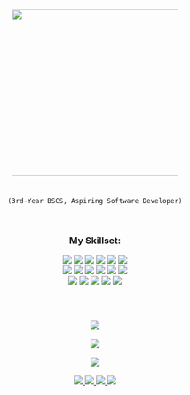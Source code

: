 <div align="center">

  <img src="https://media.tenor.com/cpmCB81UfgAAAAAi/psyduck.gif" width="300" />

  <h1></h1>

  <code>(3rd-Year BSCS, Aspiring Software Developer)</code>

  <br>

  <h3>My Skillset:</h3>

  <!-- Languages -->
<img src="https://img.shields.io/badge/-TypeScript-000000?style=flat-square&logo=typescript" />
<img src="https://img.shields.io/badge/-JavaScript-000000?style=flat-square&logo=javascript" />
<img src="https://img.shields.io/badge/-Python-000000?style=flat-square&logo=python" />
<img src="https://img.shields.io/badge/-C++-000000?style=flat-square&logo=c" />
<img src="https://img.shields.io/badge/-HTML5-000000?style=flat-square&logo=html5" />
<img src="https://img.shields.io/badge/-CSS3-000000?style=flat-square&logo=css3" />

<br>
<!-- Frameworks & Tools -->
<img src="https://img.shields.io/badge/-React-000000?style=flat-square&logo=react" />
<img src="https://img.shields.io/badge/-Vite-000000?style=flat-square&logo=vite" />
<img src="https://img.shields.io/badge/-MySQL-000000?style=flat-square&logo=mysql" />
<img src="https://img.shields.io/badge/-MongoDB-000000?style=flat-square&logo=mongodb" />
<img src="https://img.shields.io/badge/-CockroachDB-000000?style=flat-square&logo=cockroachdb" />
<img src="https://img.shields.io/badge/-SQLAlchemy-000000?style=flat-square&logo=sqlalchemy" />

<br>

<img src="https://img.shields.io/badge/-Alembic-000000?style=flat-square&logo=alembic" />
<img src="https://img.shields.io/badge/-Amazon%20AWS-000000?style=flat-square&logo=amazon-web-services" />
<img src="https://img.shields.io/badge/-Git-000000?style=flat-square&logo=git" />
<img src="https://img.shields.io/badge/-GitHub-000000?style=flat-square&logo=github" />
<img src="https://img.shields.io/badge/-Docker-000000?style=flat-square&logo=docker" />


 
  <br><br>
  <!-- GitHub Stats -->
  <img src="https://github-readme-stats.vercel.app/api?username=ThatDott&theme=transparent&card_height=150&show_icons=true&hide_border=false&hide_title=true&ring_color=ffffff&icon_color=ffffff&text_color=ffffff" />
  <br><br>
  <img src="https://github-readme-streak-stats.herokuapp.com?user=ThatDott&theme=transparent&border_radius=4.6&card_width=466&card_height=150&stroke=EBEBEB&ring=EBEBEB&currStreakNum=EBEBEB&currStreakLabel=EBEBEB&sideLabels=EBEBEB&fire=EB8E00&sideNums=EBEBEB&dates=EBEBEB&border=EBEBEB&excludeDaysLabel=EBEBEB" />
  <br><br>
  <img src="https://github-readme-stats.vercel.app/api/top-langs/?username=thatdott&layout=compact&theme=transparent&border_radius=4.6&card_width=466&card_height=150&stroke=EBEBEB&ring=EBEBEB&title_color=FFFFFF&text_color=FFFFFF"/>
  <br><br>

  <!-- Socials -->
  <a href="https://www.linkedin.com/in/justin-veloso-21395b27b/">
    <img src="https://img.shields.io/badge/-justinveloso-blue?style=flat-square&logo=Linkedin&logoColor=white" />
  </a>
  <a href="https://facebook.com/thatdot44/">
    <img src="https://img.shields.io/badge/-justinveloso-darkblue?style=flat-square&logo=facebook&logoColor=white" />
  </a>
  <a href="https://instagram.com/dotveloso">
    <img src="https://img.shields.io/badge/-dotveloso-purple?style=flat-square&logo=instagram&logoColor=white" />
  </a>
  <a href="mailto:justinsanveloso@gmail.com">
    <img src="https://img.shields.io/badge/-justinsanveloso@gmail.com-c14438?style=flat-square&logo=Gmail&logoColor=white" />
  </a>

</div>
